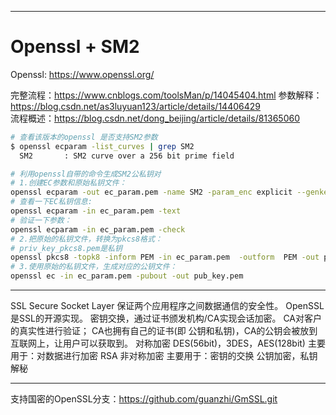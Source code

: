 

***

# Openssl + SM2

Openssl: https://www.openssl.org/ 

完整流程：https://www.cnblogs.com/toolsMan/p/14045404.html 
参数解释：https://blog.csdn.net/as3luyuan123/article/details/14406429  
流程概述：https://blog.csdn.net/dong_beijing/article/details/81365060  
```bash
# 查看该版本的openssl 是否支持SM2参数
$ openssl ecparam -list_curves | grep SM2
  SM2       : SM2 curve over a 256 bit prime field

# 利用openssl自带的命令生成SM2公私钥对
# 1.创建EC参数和原始私钥文件：
openssl ecparam -out ec_param.pem -name SM2 -param_enc explicit --genkey
# 查看一下EC私钥信息:
openssl ecparam -in ec_param.pem -text
# 验证一下参数：
openssl ecparam -in ec_param.pem -check
# 2.把原始的私钥文件，转换为pkcs8格式：
# priv_key_pkcs8.pem是私钥
openssl pkcs8 -topk8 -inform PEM -in ec_param.pem  -outform  PEM -out priv_key_pkcs8.pem
# 3.使用原始的私钥文件，生成对应的公钥文件：
openssl ec -in ec_param.pem -pubout -out pub_key.pem 

```
***

SSL Secure Socket Layer 保证两个应用程序之间数据通信的安全性。
OpenSSL是SSL的开源实现。
    密钥交换，通过证书颁发机构/CA实现会话加密。
    CA对客户的真实性进行验证；
    CA也拥有自己的证书(即 公钥和私钥)，CA的公钥会被放到互联网上，让用户可以获取到。
对称加密
    DES(56bit)，3DES，AES(128bit)
    主要用于：对数据进行加密
RSA
    非对称加密
    主要用于：密钥的交换
        公钥加密，私钥解秘






***
支持国密的OpenSSL分支：https://github.com/guanzhi/GmSSL.git 




